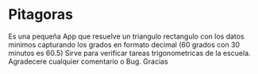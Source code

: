 # Pitagoras
Es una pequeña App que resuelve un triangulo rectangulo con los datos minimos  capturando los grados en formato decimal (60 grados con 30 minutos es 60.5)
Sirve para verificar tareas trigonometricas de la escuela.
Agradecere cualquier comentario o Bug.
Gracias
